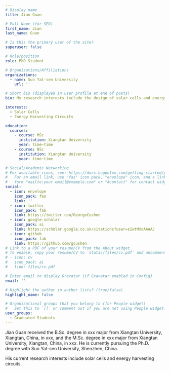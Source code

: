 ```yaml
---
# Display name
title: Jian Guan

# Full Name (for SEO)
first_name: Jian
last_name: Guan

# Is this the primary user of the site?
superuser: false

# Role/position
role: PhD Student

# Organizations/Affiliations
organizations:
  - name: Sun Yat-sen University
    url: ''

# Short bio (displayed in user profile at end of posts)
bio: My research interests include the design of solar cells and energy harvesting circuits.

interests:
  - Solar Cells
  - Energy Harvesting Circuits

education:
  courses:
    - course: MSc
      institution: Xiangtan University
      year: time~time
    - course: BSc
      institution: Xiangtan University
      year: time~time

# Social/Academic Networking
# For available icons, see: https://docs.hugoblox.com/getting-started/page-builder/#icons
#   For an email link, use "fas" icon pack, "envelope" icon, and a link in the
#   form "mailto:your-email@example.com" or "#contact" for contact widget.
social:
  - icon: envelope
    icon_pack: fas
    link: ''
  - icon: twitter
    icon_pack: fab
    link: https://twitter.com/GeorgeCushen
  - icon: google-scholar
    icon_pack: ai
    link: https://scholar.google.co.uk/citations?user=sIwtMXoAAAAJ
  - icon: github
    icon_pack: fab
    link: https://github.com/gcushen
# Link to a PDF of your resume/CV from the About widget.
# To enable, copy your resume/CV to `static/files/cv.pdf` and uncomment the lines below.
# - icon: cv
#   icon_pack: ai
#   link: files/cv.pdf

# Enter email to display Gravatar (if Gravatar enabled in Config)
email: ''

# Highlight the author in author lists? (true/false)
highlight_name: false

# Organizational groups that you belong to (for People widget)
#   Set this to `[]` or comment out if you are not using People widget.
user_groups:
  - Graduated Students
---
```


Jian Guan received the B.Sc. degree in xxx major from Xiangtan University, Xiangtan, China, in xxx, and the M.Sc. degree in xxx major from Xiangtan University, Xiangtan, China, in xxx. He is currently pursuing the Ph.D. degree with Sun Yat-sen University, Shenzhen, China.

His current research interests include solar cells and energy harvesting circuits.
